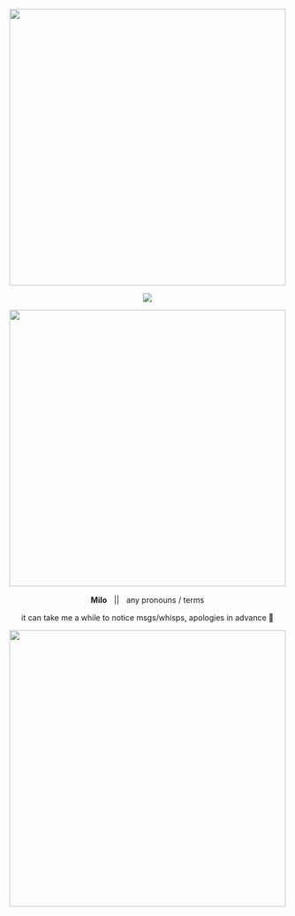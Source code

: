 <p align="center">
  <img src="https://64.media.tumblr.com/5d512005d414f718a6d3690150f9be0e/4e325ded17b381af-a2/s2048x3072/da1e84e26c1423aeb23cb26cfa7312f21523e5cd.pnj" width="500">
</p>
<p align="center">
  <img src="https://komarev.com/ghpvc/?username=secondhandembarassment&label=views&color=808080&style=plastix">
</p>
<p align="center">
  <img src="https://64.media.tumblr.com/49be84abe827499b4ab60765b6d3293c/tumblr_inline_n3jrmga1UP1rx7gub.jpg" width="500">
</p>

<p align="center"><b>Milo</b>ㅤ||ㅤany pronouns / terms</p>
<p align="center">it can take me a while to notice msgs/whisps, apologies in advance 🤍</p>
<p align="center">
  <img src="https://64.media.tumblr.com/5381946ed1fe5b94297b75e0effb59d7/4e325ded17b381af-31/s2048x3072/c9412988206cd365d955993929a4267ee9151e7a.pnj" width="500">
</p>

